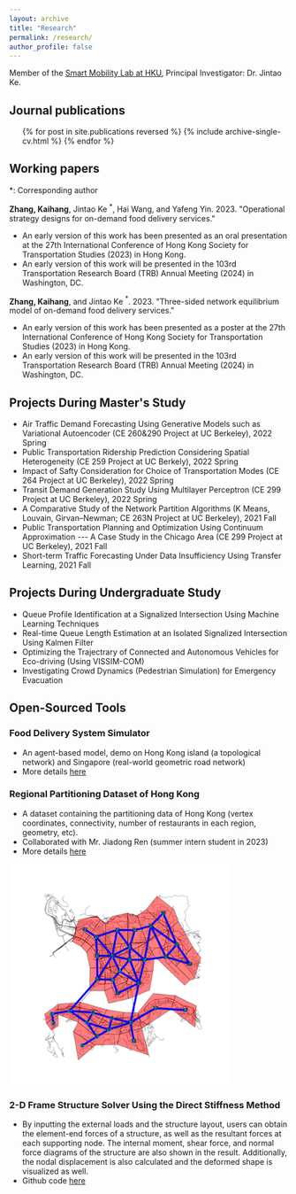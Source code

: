 ```yaml
---
layout: archive
title: "Research"
permalink: /research/
author_profile: false
---
```


Member of the [Smart Mobility Lab at HKU](https://sites.google.com/view/kejintao/home), Principal Investigator: Dr. Jintao Ke.

## Journal publications

  <ul>{% for post in site.publications reversed %}
    {% include archive-single-cv.html %}
  {% endfor %}</ul>

## Working papers
*: Corresponding author

**Zhang, Kaihang**, Jintao Ke $^*$, Hai Wang, and Yafeng Yin. 2023. "Operational strategy designs for on-demand food delivery services."
- An early version of this work has been presented as an oral presentation at the 27th International Conference of Hong Kong Society for Transportation Studies (2023) in Hong Kong.
- An early version of this work will be presented in the 103rd Transportation Research Board (TRB) Annual Meeting (2024) in Washington, DC.

**Zhang, Kaihang**, and Jintao Ke $^*$. 2023. "Three-sided network equilibrium model of on-demand food delivery services."
- An early version of this work has been presented as a poster at the 27th International Conference of Hong Kong Society for Transportation Studies (2023) in Hong Kong.
- An early version of this work will be presented in the 103rd Transportation Research Board (TRB) Annual Meeting (2024) in Washington, DC.

## Projects During Master's Study
- Air Traffic Demand Forecasting Using Generative Models such as Variational Autoencoder (CE 260&290 Project at UC Berkeley), 2022 Spring
- Public Transportation Ridership Prediction Considering Spatial Heterogeneity (CE 259 Project at UC Berkely), 2022 Spring
- Impact of Safty Consideration for Choice of Transportation Modes (CE 264 Project at UC Berkeley), 2022 Spring
- Transit Demand Generation Study Using Multilayer Perceptron (CE 299 Project at UC Berkeley), 2022 Spring
- A Comparative Study of the Network Partition Algorithms (K Means, Louvain, Girvan–Newman; CE 263N Project at UC Berkeley), 2021 Fall
- Public Transportation Planning and Optimization Using Continuum Approximation --- A Case Study in the Chicago Area (CE 299 Project at UC Berkeley), 2021 Fall
- Short-term Traffic Forecasting Under Data Insufficiency Using Transfer Learning, 2021 Fall

## Projects During Undergraduate Study
- Queue Profile Identification at a Signalized Intersection Using Machine Learning Techniques
- Real-time Queue Length Estimation at an Isolated Signalized Intersection Using Kalmen Filter
- Optimizing the Trajectrary of Connected and Autonomous Vehicles for Eco-driving (Using VISSIM-COM)
- Investigating Crowd Dynamics (Pedestrian Simulation) for Emergency Evacuation

## Open-Sourced Tools
### Food Delivery System Simulator
- An agent-based model, demo on Hong Kong island (a topological network) and Singapore (real-world geometric road network)
- More details [here](https://khzhang2.github.io/project/FD_simulator/)


### Regional Partitioning Dataset of Hong Kong
- A dataset containing the partitioning data of Hong Kong (vertex coordinates, connectivity, number of restaurants in each region, geometry, etc).
- Collaborated with Mr. Jiadong Ren (summer intern student in 2023)
- More details [here](https://github.com/khzhang2/HK_region_partition)

<img src="../files/hk_partition.png" alt="HK partition results" width="400"/>


### 2-D Frame Structure Solver Using the Direct Stiffness Method
- By inputting the external loads and the structure layout, users can obtain the element-end forces of a structure, as well as the resultant forces at each supporting node. The internal moment, shear force, and normal force diagrams of the structure are also shown in the result. Additionally, the nodal displacement is also calculated and the deformed shape is visualized as well.
- Github code [here](https://github.com/khzhang2/Structural_Calculator)
